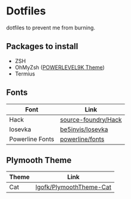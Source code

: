 # Dotfiles
dotfiles to prevent me from burning.

## Packages to install

  - ZSH
  - OhMyZsh ([POWERLEVEL9K Theme](https://github.com/bhilburn/powerlevel9k))
  - Termius
  
## Fonts  
| Font | Link |
| ------ | ------ |
| Hack | [source-foundry/Hack](https://github.com/source-foundry/Hack) |
| Iosevka | [be5invis/Iosevka](https://github.com/be5invis/Iosevka) |
| Powerline Fonts | [powerline/fonts](https://github.com/powerline/fonts) | 

## Plymooth Theme
| Theme | Link |
| ------ | ------ |
| Cat | [lgofk/PlymoothTheme-Cat](https://github.com/lgofk/PlymouthTheme-Cat)
